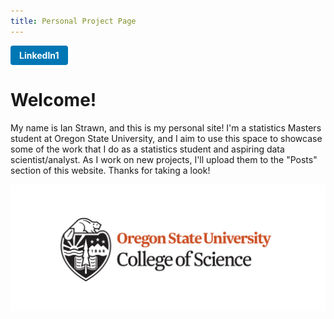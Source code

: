 ```yaml
---
title: Personal Project Page
---
```


<style>
.btn {
  display: inline-block;
  color: #fff !important;
  padding: 0.5em 1em;
  border-radius: 4px;
  text-decoration: none;
  font-weight: bold;
  border: none;
}

.btn-blue { background: #0077b5; }
.btn-blue:hover { background: #005983; }
</style>

<a href="https://www.linkedin.com/in/ian-strawn-548234255" class="btn btn-blue">LinkedIn1</a>

# Welcome!

My name is Ian Strawn, and this is my personal site! I'm a statistics Masters student at Oregon State University, and I aim to use this space to showcase some of the work that I do as a statistics student and aspiring data scientist/analyst. As I work on new projects, I'll upload them to the "Posts" section of this website. Thanks for taking a look!

![Oregon State College of Science Logo](cos_logo.png)
